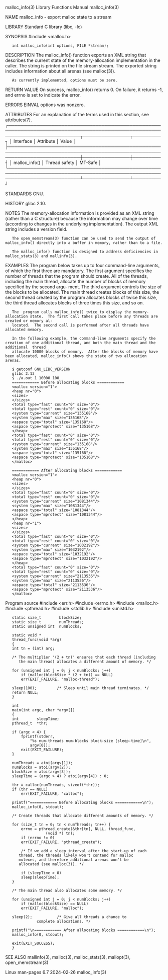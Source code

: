 malloc_info(3)							   Library Functions Manual							malloc_info(3)

NAME
       malloc_info - export malloc state to a stream

LIBRARY
       Standard C library (libc, -lc)

SYNOPSIS
       #include <malloc.h>

       int malloc_info(int options, FILE *stream);

DESCRIPTION
       The malloc_info() function exports an XML string that describes the current state of the memory-allocation implementation in the caller.	 The string is
       printed on the file stream stream.  The exported string includes information about all arenas (see malloc(3)).

       As currently implemented, options must be zero.

RETURN VALUE
       On success, malloc_info() returns 0.  On failure, it returns -1, and errno is set to indicate the error.

ERRORS
       EINVAL options was nonzero.

ATTRIBUTES
       For an explanation of the terms used in this section, see attributes(7).
       ┌───────────────────────────────────────────────────────────────────────────────────────────────────────────────────────────┬───────────────┬─────────┐
       │ Interface														   │ Attribute	   │ Value   │
       ├───────────────────────────────────────────────────────────────────────────────────────────────────────────────────────────┼───────────────┼─────────┤
       │ malloc_info()														   │ Thread safety │ MT-Safe │
       └───────────────────────────────────────────────────────────────────────────────────────────────────────────────────────────┴───────────────┴─────────┘

STANDARDS
       GNU.

HISTORY
       glibc 2.10.

NOTES
       The  memory-allocation  information is provided as an XML string (rather than a C structure) because the information may change over time (according to
       changes in the underlying implementation).  The output XML string includes a version field.

       The open_memstream(3) function can be used to send the output of malloc_info() directly into a buffer in memory, rather than to a file.

       The malloc_info() function is designed to address deficiencies in malloc_stats(3) and mallinfo(3).

EXAMPLES
       The program below takes up to four command-line arguments, of which the first three are mandatory.  The first argument specifies the number of  threads
       that  the  program should create.  All of the threads, including the main thread, allocate the number of blocks of memory specified by the second argu‐
       ment.  The third argument controls the size of the blocks to be allocated.  The main thread creates blocks of this size, the second thread  created  by
       the program allocates blocks of twice this size, the third thread allocates blocks of three times this size, and so on.

       The  program calls malloc_info() twice to display the memory-allocation state.  The first call takes place before any threads are created or memory al‐
       located.	 The second call is performed after all threads have allocated memory.

       In the following example, the command-line arguments specify the creation of one additional thread, and both the main thread and the additional	thread
       allocate 10000 blocks of memory.	 After the blocks of memory have been allocated, malloc_info() shows the state of two allocation arenas.

	   $ getconf GNU_LIBC_VERSION
	   glibc 2.13
	   $ ./a.out 1 10000 100
	   ============ Before allocating blocks ============
	   <malloc version="1">
	   <heap nr="0">
	   <sizes>
	   </sizes>
	   <total type="fast" count="0" size="0"/>
	   <total type="rest" count="0" size="0"/>
	   <system type="current" size="135168"/>
	   <system type="max" size="135168"/>
	   <aspace type="total" size="135168"/>
	   <aspace type="mprotect" size="135168"/>
	   </heap>
	   <total type="fast" count="0" size="0"/>
	   <total type="rest" count="0" size="0"/>
	   <system type="current" size="135168"/>
	   <system type="max" size="135168"/>
	   <aspace type="total" size="135168"/>
	   <aspace type="mprotect" size="135168"/>
	   </malloc>

	   ============ After allocating blocks ============
	   <malloc version="1">
	   <heap nr="0">
	   <sizes>
	   </sizes>
	   <total type="fast" count="0" size="0"/>
	   <total type="rest" count="0" size="0"/>
	   <system type="current" size="1081344"/>
	   <system type="max" size="1081344"/>
	   <aspace type="total" size="1081344"/>
	   <aspace type="mprotect" size="1081344"/>
	   </heap>
	   <heap nr="1">
	   <sizes>
	   </sizes>
	   <total type="fast" count="0" size="0"/>
	   <total type="rest" count="0" size="0"/>
	   <system type="current" size="1032192"/>
	   <system type="max" size="1032192"/>
	   <aspace type="total" size="1032192"/>
	   <aspace type="mprotect" size="1032192"/>
	   </heap>
	   <total type="fast" count="0" size="0"/>
	   <total type="rest" count="0" size="0"/>
	   <system type="current" size="2113536"/>
	   <system type="max" size="2113536"/>
	   <aspace type="total" size="2113536"/>
	   <aspace type="mprotect" size="2113536"/>
	   </malloc>

   Program source
       #include <err.h>
       #include <errno.h>
       #include <malloc.h>
       #include <pthread.h>
       #include <stdlib.h>
       #include <unistd.h>

       static size_t	    blockSize;
       static size_t	    numThreads;
       static unsigned int  numBlocks;

       static void *
       thread_func(void *arg)
       {
	   int tn = (int) arg;

	   /* The multiplier '(2 + tn)' ensures that each thread (including
	      the main thread) allocates a different amount of memory. */

	   for (unsigned int j = 0; j < numBlocks; j++)
	       if (malloc(blockSize * (2 + tn)) == NULL)
		   err(EXIT_FAILURE, "malloc-thread");

	   sleep(100);	       /* Sleep until main thread terminates. */
	   return NULL;
       }

       int
       main(int argc, char *argv[])
       {
	   int	      sleepTime;
	   pthread_t  *thr;

	   if (argc < 4) {
	       fprintf(stderr,
		       "%s num-threads num-blocks block-size [sleep-time]\n",
		       argv[0]);
	       exit(EXIT_FAILURE);
	   }

	   numThreads = atoi(argv[1]);
	   numBlocks = atoi(argv[2]);
	   blockSize = atoi(argv[3]);
	   sleepTime = (argc > 4) ? atoi(argv[4]) : 0;

	   thr = calloc(numThreads, sizeof(*thr));
	   if (thr == NULL)
	       err(EXIT_FAILURE, "calloc");

	   printf("============ Before allocating blocks ============\n");
	   malloc_info(0, stdout);

	   /* Create threads that allocate different amounts of memory. */

	   for (size_t tn = 0; tn < numThreads; tn++) {
	       errno = pthread_create(&thr[tn], NULL, thread_func,
				      (void *) tn);
	       if (errno != 0)
		   err(EXIT_FAILURE, "pthread_create");

	       /* If we add a sleep interval after the start-up of each
		  thread, the threads likely won't contend for malloc
		  mutexes, and therefore additional arenas won't be
		  allocated (see malloc(3)). */

	       if (sleepTime > 0)
		   sleep(sleepTime);
	   }

	   /* The main thread also allocates some memory. */

	   for (unsigned int j = 0; j < numBlocks; j++)
	       if (malloc(blockSize) == NULL)
		   err(EXIT_FAILURE, "malloc");

	   sleep(2);	       /* Give all threads a chance to
				  complete allocations. */

	   printf("\n============ After allocating blocks ============\n");
	   malloc_info(0, stdout);

	   exit(EXIT_SUCCESS);
       }

SEE ALSO
       mallinfo(3), malloc(3), malloc_stats(3), mallopt(3), open_memstream(3)

Linux man-pages 6.7							  2024-02-26								malloc_info(3)
